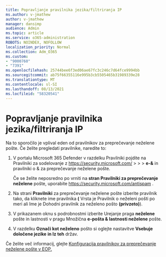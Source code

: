 ```yaml
---
title: Popravljanje pravilnika jezika/filtriranja IP
ms.author: v-jmathew
author: v-jmathew
manager: dansimp
audience: Admin
ms.topic: article
ms.service: o365-administration
ROBOTS: NOINDEX, NOFOLLOW
localization_priority: Normal
ms.collection: Adm_O365
ms.custom:
- "9000760"
- "7391"
ms.openlocfilehash: 25744bee6f3ed06ae67fc3c246c7d64fce9994bb
ms.sourcegitcommit: ab75f66355116e995b3cb5505465b31989339e28
ms.translationtype: MT
ms.contentlocale: sl-SI
ms.lasthandoff: 08/13/2021
ms.locfileid: "58320541"
---
```

# <a name="fix-languageip-filter-policy"></a>Popravljanje pravilnika jezika/filtriranja IP

Na to sporočilo je vplival eden od pravilnikov za preprečevanje neželene pošte. Če želite pregledati pravilnike, naredite to:

1. V portalu Microsoft 365 Defender v razdelku Pravilniki pojdite na Pravilniki za sodelovanje z <https://security.microsoft.com/>  \>  \>  \> **e-&**  in pravilniki o & za preprečevanje neželene pošte.

   Če se želite neposredno po vrniti na **stran Pravilniki za preprečevanje neželene** pošte, uporabite <https://security.microsoft.com/antispam> .

2. Na strani **Pravilniki** za preprečevanje neželene pošte izberite pravilnik tako, da  kliknete ime pravilnika **(** Vrsta je Pravilnik o neželeni pošti po meri ali Ime je Dohodni pravilnik za neželeno pošto **(privzeto)**). 
3. V prikazanem oknu s podrobnostmi izberite Urejanje praga **neželene** pošte in lastnosti v pragu Množična **e-pošta & lastnosti neželene** pošte.
4. V razdelku **Označi kot neželeno** pošto si oglejte nastavitve **Vsebuje določene jezike** **in Iz teh** držav.

Če želite več informacij, glejte [Konfiguracija pravilnikov za preprečevanje neželene pošte v EOP.](https://docs.microsoft.com/microsoft-365/security/office-365-security/configure-your-spam-filter-policies)
